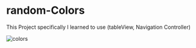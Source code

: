 # random-Colors

This Project specifically I learned to use (tableView, Navigation Controller)

![colors](https://user-images.githubusercontent.com/103661354/174054567-84e3423d-d1bb-403f-aa06-432f039be165.jpg)
